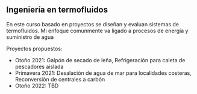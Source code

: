 ## Ingeniería en termofluidos
En este curso basado en proyectos se diseñan y evaluan sistemas de termofluidos. Mi enfoque comunmente va ligado a procesos de energía y suministro de agua

Proyectos propuestos:
* Otoño 2021: Galpón de secado de leña, Refrigeración para caleta de pescadores aislada
* Primavera 2021: Desalación de agua de mar para localidades costeras, Reconversión de centrales a carbón
* Otoño 2022: TBD
